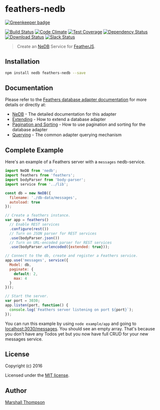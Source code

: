 # feathers-nedb

[![Greenkeeper badge](https://badges.greenkeeper.io/feathersjs/feathers-nedb.svg)](https://greenkeeper.io/)

[![Build Status](https://travis-ci.org/feathersjs/feathers-nedb.png?branch=master)](https://travis-ci.org/feathersjs/feathers-nedb)
[![Code Climate](https://codeclimate.com/github/feathersjs/feathers-nedb/badges/gpa.svg)](https://codeclimate.com/github/feathersjs/feathers-nedb)
[![Test Coverage](https://codeclimate.com/github/feathersjs/feathers-nedb/badges/coverage.svg)](https://codeclimate.com/github/feathersjs/feathers-nedb/coverage)
[![Dependency Status](https://img.shields.io/david/feathersjs/feathers-nedb.svg?style=flat-square)](https://david-dm.org/feathersjs/feathers-nedb)
[![Download Status](https://img.shields.io/npm/dm/feathers-nedb.svg?style=flat-square)](https://www.npmjs.com/package/feathers-nedb)
[![Slack Status](http://slack.feathersjs.com/badge.svg)](http://slack.feathersjs.com)

> Create an [NeDB](https://github.com/louischatriot/nedb) Service for [FeatherJS](https://github.com/feathersjs).


## Installation

```bash
npm install nedb feathers-nedb --save
```


## Documentation

Please refer to the [Feathers database adapter documentation](https://docs.feathersjs.com/api/databases/common.html) for more details or directly at:

- [NeDB](http://docs.feathersjs.com/api/databases/nedb.html) - The detailed documentation for this adapter
- [Extending](https://docs.feathersjs.com/api/databases/common.html#extending-adapters) - How to extend a database adapter
- [Pagination and Sorting](https://docs.feathersjs.com/api/databases/common.html#pagination) - How to use pagination and sorting for the database adapter
- [Querying](https://docs.feathersjs.com/api/databases/querying.html) - The common adapter querying mechanism


## Complete Example

Here's an example of a Feathers server with a `messages` nedb-service.

```js
import NeDB from 'nedb';
import feathers from 'feathers';
import bodyParser from 'body-parser';
import service from '../lib';

const db = new NeDB({
  filename: './db-data/messages',
  autoload: true
});

// Create a feathers instance.
var app = feathers()
  // Enable REST services
  .configure(rest())
  // Turn on JSON parser for REST services
  .use(bodyParser.json())
  // Turn on URL-encoded parser for REST services
  .use(bodyParser.urlencoded({extended: true}));

// Connect to the db, create and register a Feathers service.
app.use('messages', service({
  Model: db,
  paginate: {
    default: 2,
    max: 4
  }
}));

// Start the server.
var port = 3030;
app.listen(port, function() {
  console.log(`Feathers server listening on port ${port}`);
});
```

You can run this example by using `node example/app` and going to [localhost:3030/messages](http://localhost:3030/messages). You should see an empty array. That's because you don't have any Todos yet but you now have full CRUD for your new messages service.


## License

Copyright (c) 2016

Licensed under the [MIT license](LICENSE).


## Author

[Marshall Thompson](https://github.com/marshallswain)

